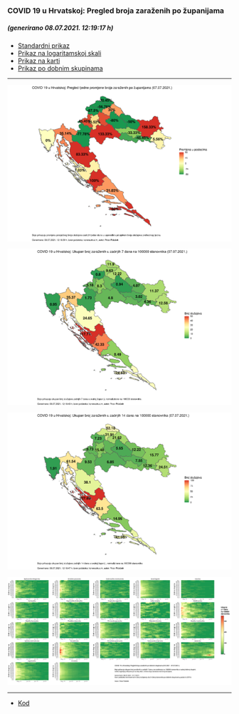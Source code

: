 ### COVID 19 u Hrvatskoj: Pregled broja zaraženih po županijama

##### (generirano 08.07.2021. 12:19:17 h)

- [Standardni prikaz](html/index.html)
- [Prikaz na logaritamskoj skali](html/index_log.html)
- [Prikaz na karti](html/index_map.html)
- [Prikaz po dobnim skupinama](html/index_per_age.html)

-----

![](img/2021_07_07_map.png)

![](img/2021_07_07_map_7_day_per_100k.png)

![](img/2021_07_07_map_14_day_per_100k.png)

![](img/2021_07_07_per_age_group.png)

-----

- [Kod](https://github.com/ppalasek/covid_plots_croatia)

